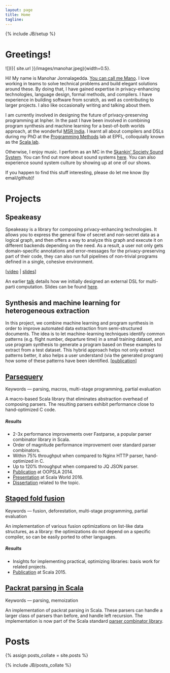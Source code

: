 ```yaml
---
layout: page
title: Home
tagline:
---
```

{% include JB/setup %}

Greetings!
==========

![]({{ site.url }}/images/manohar.jpeg){width=0.5}.

Hi! My name is Manohar Jonnalagedda. [You can call me
Mano](https://www.youtube.com/watch?v=iLkNPjbaPTk). I love working in teams to
solve technical problems and build elegant solutions around these. By doing
that, I have gained expertise in privacy-enhancing technologies, language
design, formal methods, and compilers. I have experience in building software
from scratch, as well as contributing to larger projects. I also like
occasionally writing and talking about them.

I am currently involved in designing the future of privacy-preserving
programming at Inpher. In the past I have been involved in combining program
synthesis and machine learning for a best-of-both worlds approach, at the
wonderful [MSR
India](https://www.microsoft.com/en-us/research/lab/microsoft-research-india/).
I learnt all about compilers and DSLs during my PhD at the [Programming
Methods](http://lamp.epfl.ch) lab at EPFL, colloquially known as the [Scala
lab](http://www.scala-lang.org).

Otherwise, I enjoy music. I perform as an MC in the [Skankin' Society Sound
System](http://www.skankinsociety.ch/). You can find out more about sound
systems [here](http://en.wikipedia.org/wiki/Sound_system_%28Jamaican%29). You
can also experience sound system culture by showing up at one of our shows.

If you happen to find this stuff interesting, please do let me know (by email/github)!

Projects
========

Speakeasy
---------

Speakeasy is a library for composing privacy-enhancing technologies. It allows
you to express the general flow of secret and non-secret data as a logical
graph, and then offers a way to analyze this graph and execute it on different
backends depending on the need. As a result, a user not only gets
domain-specific annotations and error-messages for the privacy-preserving part
of their code, they can also run full pipelines of non-trivial programs defined
in a single, cohesive environment.

[[video](https://www.youtube.com/watch?v=HI8QnC8NnI4) | [slides](https://jakob.odersky.com/talks/2021-scalacon.pdf)]

An earlier [talk](https://www.youtube.com/watch?v=44EL11N3tOs) details how we
initially designed an external DSL for multi-parti computation. Slides can be
found [here](https://jakob.odersky.com/talks/2019-scaladays.pdf).

Synthesis and machine learning for heterogeneous extraction
-----------------------------------------------------------

In this project, we combine machine learning and program synthesis in order to
improve automated data extraction from semi-structured documents. The idea is to
let machine-learning techniques identify common patterns (e.g. flight number,
departure time) in a small training dataset, and use program synthesis to
generate a program based on these examples to extract from a test dataset. This
hybrid approach helps not only extract patterns better, it also helps a user
understand (via the generated program) how some of these patterns have been
identified.
[[publication](https://www.microsoft.com/en-us/research/uploads/prod/2019/04/HeterogeneousExtraction.pdf)]

[Parsequery](https://github.com/manojo/parsequery)
--------------------------------------------------
Keywords — parsing, macros, multi-stage programming, partial evaluation

A macro-based Scala library that eliminates abstraction overhead of composing
parsers. The resulting parsers exhibit performance close to hand-optimized C
code.

##### Results
  * 2-3x performance improvements over Fastparse, a popular parser combinator library in Scala.
  * Order of magnitude performance improvement over standard parser combinators.
  * Within 75% throughput when compared to Nginx HTTP parser, hand-optimized in C.
  * Up to 120% throughput when compared to JQ JSON parser.
  * [Publication](https://infoscience.epfl.ch/record/203076?ln=en) at OOPSLA 2014.
  * [Presentation](https://www.youtube.com/watch?v=Cc6QrgqsoVI) at Scala World 2016.
  * [Dissertation](https://infoscience.epfl.ch/record/222871?ln=en) related to the topic.

[Staged fold fusion](https://github.com/manojo/staged-fold-fusion)
------------------------------------------------------------------
Keywords — fusion, deforestation, multi-stage programming, partial evaluation

An implementation of various fusion optimizations on list-like data structures,
as a library: the optimizations do not depend on a specific compiler, so can be
easily ported to other languages.

##### Results

  * Insights for implementing practical, optimizing libraries: basis work for related projects.
  * [Publication](https://infoscience.epfl.ch/record/209021?ln=en) at Scala 2015.

[Packrat parsing in Scala](scala-language.1934581.n4.nabble.com/attachment/1956909/0/packrat_parsers.pdf)
---------------------------------------------------------------------------------------------------------
Keywords — parsing, memoization

An implementation of packrat parsing in Scala. These parsers can handle a larger
class of parsers than before, and handle left recursion. The implementation is
now part of the Scala standard [parser combinator library](http://tiny.cc/nynaky).

Posts
==========================

{% assign posts_collate = site.posts %}
<div>
{% include JB/posts_collate %}
</div>
